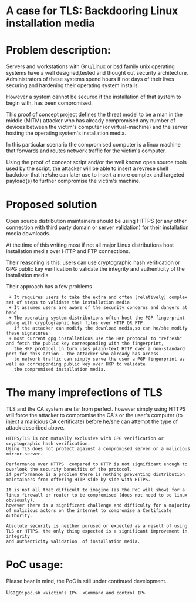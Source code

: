 # A case for TLS: Backdooring Linux installation media

# Problem description:
  
   Servers and workstations with Gnu/Linux or bsd family unix operating systems have a well designed,tested and thought out security architecture.
   Administrators of these systems spend hours if not days of their lives securing and hardening their operating system installs.

   However a system cannot be secured if the installation of that system to begin with, has been compromised.
  
   This proof of concept project defines the threat model to be a man in the middle (MITM) attacker who has already compromised
   any number of devices between the victim's computer (or virtual-machine) and the server hosting the operating system's installation media.
   
   In this particular scenario the compromised computer is a linux machine that forwards and routes network traffic for the victim's computer.
 
   Using the proof of concept script and/or the well known open source tools used by the script, the attacker will be able to insert a revrese shell
   backdoor that he/she can later use to insert a more complex and targeted payload(s) to further compromise the victim's machine.

# Proposed solution

   Open source distribution maintainers should be using HTTPS (or any other connection with third party domain or server validation) for their installation media downloads.

   At the time of this writing most if not all major Linux distributions host installation media over HTTP and FTP connections.
  
   Their reasoning is this: 
   users can use cryptographic hash verification or GPG public key verification to validate the integrity and authenticity of the installation 
   media.

   Their approach has a few problems

     + It requires users to take the extra and often [relatively] complex set of steps to validate the installation media
     + It assumes users are aware of the security concerns and dangers at hand
     + The operating system distributions often host the PGP fingerprint along with cryptographic hash files over HTTP OR FTP.
       if the attacker can modify the download media,so can he/she modify these signatures
     + most current gpg installations use the HKP protocol to "refresh" and fetch the public key corresponding with the fingerprint,
       the HKP protocol in turn uses plain-text HTTP over a non-standard port for this action - the attacker who already has access
       to network traffic can simply serve the user a PGP fingerprint as well as corresponding public key over HKP to validate 
       the compromised installation media.

# The many imprefections of TLS

   TLS and the CA system are far from perfect. however simply using HTTPS will force the attacker to compromise the CA's or the user's computer 
   (to inject a malicious CA  certificate) before he/she can attempt the type of attack described above.

    HTTPS/TLS is not mutually exclusive with GPG verification or cryptographic hash verification.
    Using TLS does not protect against a compromised server or a malicious mirror-server.

    Performance over HTTPS  compared to HTTP is not significant enough to overlook the security beneifits of the protocol. 
    if performance is a problem there is nothing preventing distribution maintainers from offering HTTP side-by-side with HTTPS.

    It is not all that difficult to imagine (as the PoC will show) for a linux firewall or router to be compromised (does not need to be linux obviously).
    however there is a significant challenge and difficulty for a majority of malicious actors on the internet to compromise a Certificate Authority.

    Absolute security is neither purused or expected as a result of using TLS or HTTPS. the only thing expected is a significant improvement in integrity
    and authenticity validation  of installation media. 


# PoC usage:

Please bear in mind, the PoC is still under continued development.

Usage: `poc.sh <Victim's IP>  <Command and control IP>`



